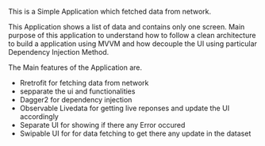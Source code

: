 This is a Simple Application which fetched data from network.

This Application shows a list of data and contains only one screen. 
Main purpose of this application to understand how to follow a clean architecture to build a application using MVVM
and how decouple the UI using particular Dependency Injection Method. 

The Main features of the Application are.
  * Rretrofit for fetching data from network
  * sepparate the ui and functionalities
  * Dagger2 for dependency injection
  * Observable Livedata for getting live reponses and update the UI accordingly
  * Separate UI for showing if there any Error occured
  * Swipable UI for for data fetching to get there any update in the dataset

